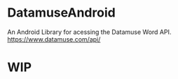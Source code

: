 # DatamuseAndroid
An Android Library for acessing the Datamuse Word API. https://www.datamuse.com/api/

# WIP
